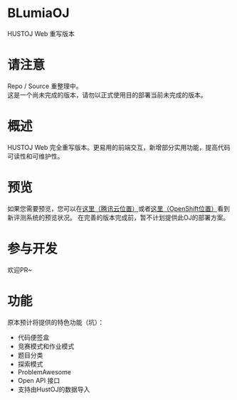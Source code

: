 # BLumiaOJ

HUSTOJ Web 重写版本

请注意
===
Repo / Source 重整理中。  
这是一个尚未完成的版本，请勿以正式使用目的部署当前未完成的版本。

概述
===
HUSTOJ Web 完全重写版本。更易用的前端交互，新增部分实用功能，提高代码可读性和可维护性。

预览
===
如果您需要预览，您可以在[这里（腾讯云位置）](http://oj.blumia.cn/)或者[这里（OpenShift位置）](https://testbed-blumia.rhcloud.com/webframe/index.php)看到新评测系统的预览状况。
在完善的版本完成前，暂不计划提供此OJ的部署方案。

参与开发
===

欢迎PR~

功能
===
原本预计将提供的特色功能（坑）：

* 代码便签盒 
* 竞赛模式和作业模式 
* 题目分类
* 探索模式 
* ProblemAwesome 
* Open API 接口 
* 支持由HustOJ的数据导入 
